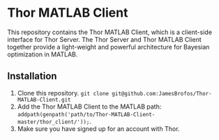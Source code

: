 # Thor MATLAB Client

This repository contains the Thor MATLAB Client, which is a client-side interface for Thor Server. The Thor Server and Thor MATLAB Client together provide a light-weight and powerful architecture for Bayesian optimization in MATLAB.

## Installation

1. Clone this repository. `git clone git@github.com:JamesBrofos/Thor-MATLAB-Client.git`
2. Add the Thor MATLAB Client to the MATLAB path: `addpath(genpath('path/to/Thor-MATLAB-Client-master/thor_client/'));`.
3. Make sure you have signed up for an account with Thor.
